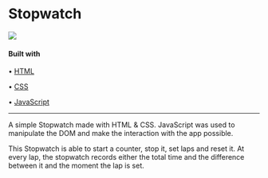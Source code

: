 # Stopwatch

![](https://res.cloudinary.com/dg5lakmem/image/upload/v1631042706/Untitled_design_3_pehefe.svg)

#### Built with

• [HTML](https://www.w3.org/html/)

• [CSS](https://www.w3.org/Style/CSS/Overview.en.html)

• [JavaScript](https://www.javascript.com/)

---

A simple Stopwatch made with HTML & CSS.
JavaScript was used to manipulate the DOM and make the interaction with the app possible.

This Stopwatch is able to start a counter, stop it, set laps and reset it.
At every lap, the stopwatch records either the total time and the difference between it and the moment the lap is set.
